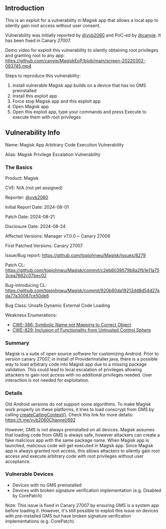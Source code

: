 ## Introduction
This is an exploit for a vulnerability in Magisk app that allows a local app to silently gain root access without user consent. 

Vulnerability was initially reported by [@vvb2060](https://github.com/vvb2060) and PoC-ed by [@canyie](https://github.com/canyie). It has been fixed in Canary 27007.

Demo video for exploit this vulnerability to silently obtaining root privileges and granting root to any app: https://github.com/canyie/MagiskEoP/blob/main/screen-20220302-093745.mp4


Steps to reproduce this vulnerability:
1. Install vulnerable Magisk app builds on a device that has no GMS preinstalled
2. Install this exploit app
3. Force stop Magisk app and this exploit app
4. Open Magisk app
5. Open this exploit app, type your commands and press Execute to execute them with root privileges

## Vulnerability Info
Name: Magisk App Arbitrary Code Execution Vulnerability

Alias: Magisk Privilege Escalation Vulnerability

### The Basics
Product: Magisk

CVE: N/A (not yet assigned)

Reporter: [@vvb2060](https://github.com/vvb2060)

Initial Report Date: 2024-08-01

Patch Date: 2024-08-21

Disclosure Date: 2024-08-24

Affected Versions: Manager v7.0.0 ~ Canary 27006

First Patched Versions: Canary 27007

Issue/Bug report: https://github.com/topjohnwu/Magisk/issues/8279

Patch CL: https://github.com/topjohnwu/Magisk/commit/c2eb6039579b8a2fb1e11a753cea7662c07bec02

Bug-introducing CL: https://github.com/topjohnwu/Magisk/commit/920b60da19212dd8d54d27ada77a30067ce50de6

Bug Class: Unsafe Dynamic External Code Loading

Weakness Enumerations:
- [CWE-386: Symbolic Name not Mapping to Correct Object](https://cwe.mitre.org/data/definitions/386.html)
- [CWE-829: Inclusion of Functionality from Untrusted Control Sphere](https://cwe.mitre.org/data/definitions/829.html)

### Summary
Magisk is a suite of open source software for customizing Android. Prior to version canary 27007, in install of ProviderInstaller.java, there is a possible way to load arbitrary code into Magisk app due to a missing package validation. This could lead to local escalation of privileges allowing attackers to gain root access with no additional privileges needed. User interaction is not needed for exploitation.

### Details
Old Android versions do not support some algorithms. To make Magisk work properly on these platforms, it tries to load conscrypt from GMS by calling [createCallingContext()](https://developer.android.com/reference/android/content/Context#createPackageContext(java.lang.String,%20int)). Check this link for more details: https://t.me/vvb2060Channel/692

However, GMS is not always preinstalled on all devices. Magisk assumes that loading code from GMS is always safe, however attackers can create a fake malicious app with the same package name. When Magisk app is launched, malicious code will get executed in Magisk app. Since Magisk app is always granted root access, this allows attackers to silently gain root access and execute arbitrary code with root privileges without user acceptance.

### Vulnerable Devices
- Devices with no GMS preinstalled
- Devices with broken signature verification implementation (e.g. Disabled by CorePatch)

Note: This issue is fixed in Canary 27007 by ensuring GMS is a system app before loading it. However, it's still possible to exploit this issue on devices with pre-installed GMS but have broken signature verification implementations (e.g. CorePatch).

